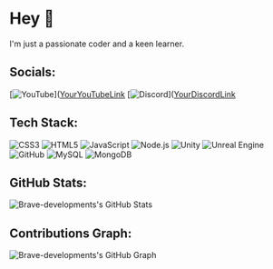 # Hey 👋

I'm just a passionate coder and a keen learner.

## Socials:

[![YouTube](https://img.shields.io/badge/YouTube-FF0000?style=for-the-badge&logo=youtube&logoColor=white)]([YourYouTubeLink](https://www.youtube.com/channel/UC4dsa6n5828Z1wrQJnj4_Cg)
[![Discord](https://img.shields.io/badge/Discord-7289DA?style=for-the-badge&logo=discord&logoColor=white)]([YourDiscordLink](https://discord.gg/NaKBMZv2Ck)

## Tech Stack:

![CSS3](https://img.shields.io/badge/-CSS3-1572B6?style=flat-square&logo=css3)
![HTML5](https://img.shields.io/badge/-HTML5-E34F26?style=flat-square&logo=html5)
![JavaScript](https://img.shields.io/badge/-JavaScript-F7DF1E?style=flat-square&logo=javascript)
![Node.js](https://img.shields.io/badge/-Node.js-43853D?style=flat-square&logo=node.js)
![Unity](https://img.shields.io/badge/-Unity-000000?style=flat-square&logo=unity)
![Unreal Engine](https://img.shields.io/badge/-Unreal_Engine-313131?style=flat-square&logo=unreal-engine)
![GitHub](https://img.shields.io/badge/-GitHub-181717?style=flat-square&logo=github)
![MySQL](https://img.shields.io/badge/-MySQL-4479A1?style=flat-square&logo=mysql)
![MongoDB](https://img.shields.io/badge/-MongoDB-4EA94B?style=flat-square&logo=mongodb)

## GitHub Stats:

![Brave-developments's GitHub Stats](https://github-readme-stats.vercel.app/api?username=Brave-developments&show_icons=true)

<!-- Change the `github-readme-stats.vercel.app` API link with your own username-->

## Contributions Graph:

![Brave-developments's GitHub Graph](https://activity-graph.herokuapp.com/graph?username=Brave-developments&theme=xcode)

<!-- Change the `activity-graph.herokuapp.com` API link with your own username-->
